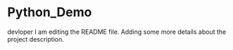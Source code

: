 # Python_Demo
devloper
I am editing the README file. Adding some more details about the project description.
